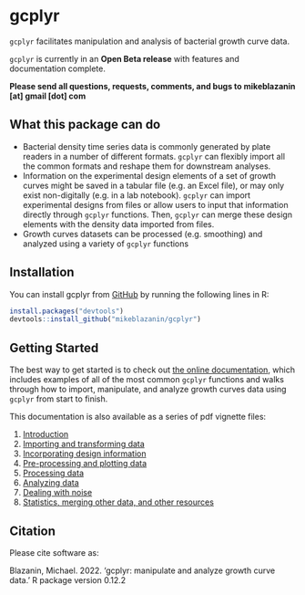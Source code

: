 
<!-- README.md is generated from README.Rmd. Please edit that file -->
<!--
You'll still need to render `README.Rmd` regularly, to keep `README.md` up-to-date. `devtools::build_readme()` is handy for this. You could also use GitHub Actions to re-render `README.Rmd` every time you push. An example workflow can be found here: <https://github.com/r-lib/actions/tree/v1/examples>.

You can also embed plots in R chunks. In that case, don't forget to commit and push the resulting figure files, so they display on GitHub and CRAN.
-->

# gcplyr

<!-- badges: start -->
<!-- badges: end -->

`gcplyr` facilitates manipulation and analysis of bacterial growth curve
data.

`gcplyr` is currently in an **Open Beta release** with features and
documentation complete.

**Please send all questions, requests, comments, and bugs to
mikeblazanin \[at\] gmail \[dot\] com**

## What this package can do

- Bacterial density time series data is commonly generated by plate
  readers in a number of different formats. `gcplyr` can flexibly import
  all the common formats and reshape them for downstream analyses.
- Information on the experimental design elements of a set of growth
  curves might be saved in a tabular file (e.g. an Excel file), or may
  only exist non-digitally (e.g. in a lab notebook). `gcplyr` can import
  experimental designs from files or allow users to input that
  information directly through `gcplyr` functions. Then, `gcplyr` can
  merge these design elements with the density data imported from files.
- Growth curves datasets can be processed (e.g. smoothing) and analyzed
  using a variety of `gcplyr` functions

## Installation

You can install gcplyr from [GitHub](https://github.com/) by running the
following lines in R:

``` r
install.packages("devtools")
devtools::install_github("mikeblazanin/gcplyr")
```

## Getting Started

The best way to get started is to check out [the online
documentation](https://mikeblazanin.github.io/gcplyr), which includes
examples of all of the most common `gcplyr` functions and walks through
how to import, manipulate, and analyze growth curves data using `gcplyr`
from start to finish.

This documentation is also available as a series of pdf vignette files:

1.  [Introduction](./vignettes/gcplyr.pdf)
2.  [Importing and transforming data](./vignettes/import_transform.pdf)
3.  [Incorporating design
    information](./vignettes/incorporate_designs.pdf)
4.  [Pre-processing and plotting data](./vignettes/preprocess_plot.pdf)
5.  [Processing data](./vignettes/process.pdf)
6.  [Analyzing data](./vignettes/analyze.pdf)
7.  [Dealing with noise](./vignettes/noise.pdf)
8.  [Statistics, merging other data, and other
    resources](./vignettes/conclusion.pdf)

## Citation

Please cite software as:

Blazanin, Michael. 2022. ‘gcplyr: manipulate and analyze growth curve
data.’ R package version 0.12.2
